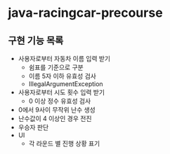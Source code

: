 # java-racingcar-precourse
## 구현 기능 목록
- 사용자로부터 자동차 이름 입력 받기
  - 쉼표를 기준으로 구분
  - 이름 5자 이하 유효성 검사
  - IllegalArgumentException
- 사용자로부터 시도 횟수 입력 받기
  - 0 이상 정수 유효성 검사
- 0에서 9사이 무작위 난수 생성
- 난수값이 4 이상인 경우 전진
- 우승자 판단
- UI
  - 각 라운드 별 진행 상황 표기
